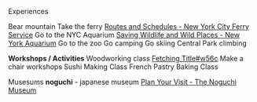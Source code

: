 


Experiences 

Bear mountain
Take the ferry
	[Routes and Schedules - New York City Ferry Service](https://www.ferry.nyc/routes-and-schedules/)
Go to the NYC Aquarium
	[Saving Wildlife and Wild Places - New York Aquarium](https://nyaquarium.com/)
Go to the zoo
Go camping
Go skiing
Central Park climbing 


**Workshops / Activities**
Woodworking class
	[Fetching Title#w56c](https://www.bienhechoacademy.com/courses)
Make a chair workshops
Sushi Making Class
French Pastry Baking Class

Musesums
**noguchi** - japanese museum
	[Plan Your Visit - The Noguchi Museum](https://www.noguchi.org/museum/visit/plan/)

